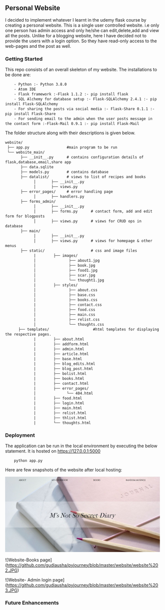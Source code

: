 ## Personal Website

I decided to implement whatever I learnt in the udemy flask course by creating a personal website. This is a single user controlled website. i.e only one person has admin access and only he/she can edit,delete,add and view all the posts. Unlike for a blogging website, here I have decided not to provide the users with a login option. So they have read-only access to the web-pages and the post as well. 

### Getting Started
This repo consists of an overall skeleton of my website.  The installations to be done are:

        - Python :- Python 3.8.0
        - Atom IDE
        - Flask framework :-Flask 1.1.2 :- pip install flask 
        - SQL Alchemy for database setup :- Flask-SQLAlchemy 2.4.1 :- pip install Flask-SQLAlchemy
        - For sharing the posts via social media :- Flask-Share 0.1.1 :- pip install Flask-Share
        - For sending email to the admin when the user posts message in the contact form :-Flask-Mail 0.9.1 :- pip install Flask-Mail
 
 The folder structure along with their descriptions is given below.

    website/
     ├── app.py                 #main program to be run
     └── website_main/          
           ├── __init__.py      # contains configuration details of flask,database,email,share app
           ├── data.sqlite
           ├── models.py        # contains database
           ├── datalist/        # views to list of recipes and books
                 │       ├── __init__.py
                 │       ├── views.py
           ├── error_pages/     # error handling page
                 │       ├── handlers.py
           ├── forms_admin/     
                 │       ├── __init__.py
                 │       ├── forms.py      # contact form, add and edit form for blogposts
                 │       ├── views.py      # views for CRUD ops in database
           ├── main/
                 │       ├── __init__.py
                 │       ├── views.py      # views for homepage & other menus
           ├── static/                     # css and image files
                 |        ├── images/
                 │               ├── about1.jpg
                 │               ├── book.jpg
                 │               ├── food1.jpg
                 │               ├── scar.jpg
                 │               └── thought1.jpg
                 |        ├── styles/
                 │               ├── about.css
                 │               ├── base.css
                 │               ├── books.css
                 |               ├── contact.css
                 │               ├── food.css
                 │               ├── main.css
                 |               ├── relist.css
                 │               └── thoughts.css
          ├── templates/                    #html templates for displaying the respective pages.
                 |        ├── about.html
                 |        ├── addform.html
                 |        ├── admin.html
                 |        ├── article.html
                 |        ├── base.html
                 |        ├── blog_edits.html
                 |        ├── blog_post.html
                 |        ├── bolist.html
                 |        ├── books.html
                 |        ├── contact.html
                 |        ├── error_pages/
                 │              └── 404.html
                 |        ├── food.html
                 |        ├── login.html
                 |        ├── main.html
                 |        ├── relist.html
                 |        ├── thlist.html
                 |        └── thoughts.html

### Deployment 
The application can be run in the local environment by executing the below statement. It is hosted on https://127.0.0.1:5000

        python app.py

Here are few snapshots of the website after local hosting:

   ![Website Homepage](https://github.com/gudiausha/pyjourney/blob/master/website/website%201.JPG)
   
   ![Website-Books page] (https://github.com/gudiausha/pyjourney/blob/master/website/website%202.JPG)
   
   ![Website- Admin login page] (https://github.com/gudiausha/pyjourney/blob/master/website/website%203.JPG)
   
### Future Enhancements
        
